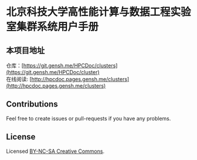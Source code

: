 # 北京科技大学高性能计算与数据工程实验室集群系统用户手册

## 本项目地址
仓库：[https://git.gensh.me/HPCDoc/clusters](https://git.gensh.me/HPCDoc/cluster)  
在线阅读: [http://hpcdoc.pages.gensh.me/clusters](http://hpcdoc.pages.gensh.me/clusters)

## Contributions
Feel free to create issues or pull-requests if you have any problems.

## License
Licensed [BY-NC-SA Creative Commons](http://creativecommons.org/licenses/by-nc-sa/4.0/).

